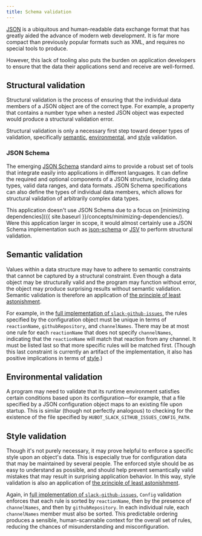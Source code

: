 ```yaml
---
title: Schema validation
---
```

[JSON](https://developer.mozilla.org/en-US/docs/Web/JavaScript/Reference/Global_Objects/JSON)
is a ubiquitous and human-readable data exchange format that has greatly aided
the advance of modern web development. It is far more compact than previously
popular formats such as XML, and requires no special tools to produce.

However, this lack of tooling also puts the burden on application developers
to ensure that the data their applications send and receive are well-formed.

## Structural validation

Structural validation is the process of ensuring that the individual data
members of a JSON object are of the correct type. For example, a property that
contains a number type when a nested JSON object was expected would produce a
structural validation error.

Structural validation is only a necessary first step toward deeper types of
validation, specifically [semantic](#semantic-validation),
[environmental](#environmental-validation), and [style](#style-validation)
validation.

### JSON Schema

The emerging [JSON Schema](http://json-schema.org/) standard aims to provide a
robust set of tools that integrate easily into applications in different
languages. It can define the required and optional components of a JSON
structure, including data types, valid data ranges, and data formats. JSON
Schema specifications can also define the types of individual data members,
which allows for structural validation of arbitrarily complex data types.

This application doesn't use JSON Schema due to a focus on
[minimizing dependencies]({{ site.baseurl }}/concepts/minimizing-dependencies/).
Were this application larger in scope, it would almost certainly use a JSON
Schema implementation such as
[json-schema](https://www.npmjs.com/package/json-schema) or
[JSV](https://www.npmjs.com/package/JSV) to perform structural validation.

## <a name="semantic-validation"></a>Semantic validation

Values within a data structure may have to adhere to semantic constraints that
cannot be captured by a structural constraint. Even though a data object may
be structurally valid and the program may function without error, the object
may produce surprising results without semantic validation. Semantic
validation is therefore an application of [the principle of least
astonishment](https://en.wikipedia.org/wiki/Principle_of_least_astonishment).

For example, in the [full implementation of
`slack-github-issues`](https://github.com/mbland/slack-github-issues/),
the rules specified by the configuration object must be unique in terms of
`reactionName`, `githubRepository`, and `channelNames`. There may be at most
one rule for each `reactionName` that does not specify `channelNames`,
indicating that the `reactionName` will match that reaction from any channel.
It must be listed last so that more specific rules will be matched first.
(Though this last constraint is currently an artifact of the implementation,
it also has positive implications in terms of [style](#style-validation).)

## <a name="environmental-validation"></a>Environmental validation

A program may need to validate that its runtime environment satisfies certain
conditions based upon its configuration—for example, that a file specified by
a JSON configuration object maps to an existing file upon startup. This is
similar (though not perfectly analogous) to checking for the existence of the
file specified by `HUBOT_SLACK_GITHUB_ISSUES_CONFIG_PATH`.

## <a name="style-validation"></a>Style validation

Though it's not purely necessary, it may prove helpful to enforce a specific style
upon an object's data. This is especially true for configuration data that may
be maintained by several people. The enforced style should be as easy to
understand as possible, and should help prevent semantically valid mistakes
that may result in surprising application behavior. In this way, style
validation is also an application of [the principle of least
astonishment](https://en.wikipedia.org/wiki/Principle_of_least_astonishment).

Again, in [full implementation of
`slack-github-issues`](https://github.com/mbland/slack-github-issues/),
`Config` validation enforces that each rule is sorted by `reactionName`,
then by the presence of `channelNames`, and then by `githubRepository`. In
each individual rule, each `channelNames` member must also be sorted. This
predictable ordering produces a sensible, human-scannable context for the
overall set of rules, reducing the chances of misunderstanding and
misconfiguration.
